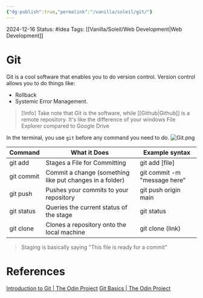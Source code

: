 ```yaml
---
{"dg-publish":true,"permalink":"/vanilla/soleil/git/"}
---
```


2024-12-16
Status: #idea
Tags: [[Vanilla/Soleil/Web Development\|Web Development]]
# Git

Git is a cool software that enables you to do version control.
Version control allows you to do things like:
- Rollback
- Systemic Error Management.

>[!info] Take note that Git is the software, while [[Github\|Github]] is a remote repository. It's like the difference of your windows File Explorer compared to Google Drive

In the terminal, you use `git` before any command you need to do.
![Git.png](/img/user/Vanilla/Files/Git.png)

| Command    | What it Does                                             | Example syntax               |
| ---------- | -------------------------------------------------------- | ---------------------------- |
| git add    | Stages a File for Committing                             | git add [file]               |
| git commit | Commit a change (something like put changes in a folder) | git commit -m "message here" |
| git push   | Pushes your commits to your repository                   | git push origin main         |
| git status | Queries the current status of the stage                  | git status                   |
| git clone  | Clones a repository onto the local machine               | git clone (link)             |
>Staging is basically saying "This file is ready for a commit"


# References
[Introduction to Git \| The Odin Project](https://www.theodinproject.com/lessons/foundations-introduction-to-git#git-local)
[Git Basics \| The Odin Project](https://www.theodinproject.com/lessons/foundations-git-basics)